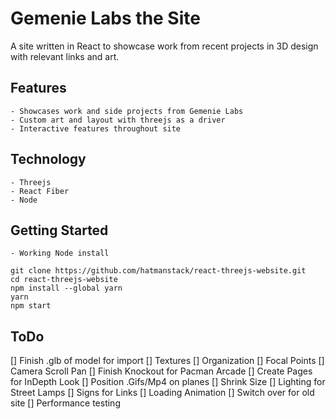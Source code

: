 # Gemenie Labs the Site

A site written in React to showcase work from recent projects in 3D design with relevant links and art.

## Features

    - Showcases work and side projects from Gemenie Labs
    - Custom art and layout with threejs as a driver
    - Interactive features throughout site

## Technology

    - Threejs
    - React Fiber
    - Node
    
## Getting Started

    - Working Node install
    
```
git clone https://github.com/hatmanstack/react-threejs-website.git
cd react-threejs-website
npm install --global yarn
yarn
npm start
```

## ToDo

[] Finish .glb of model for import
    [] Textures 
    [] Organization
    [] Focal Points
    [] Camera Scroll Pan
    [] Finish Knockout for Pacman Arcade
    [] Create Pages for InDepth Look
    [] Position .Gifs/Mp4 on planes
    [] Shrink Size
    [] Lighting for Street Lamps
    [] Signs for Links
[] Loading Animation
[] Switch over for old site
[] Performance testing
